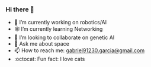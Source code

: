 ### Hi there 👋

- 💬  I’m currently working on robotics/AI
- 🕸️ I’m currently learning Networking
- 👯 I’m looking to collaborate on genetic AI
- 🔭 Ask me about space
- 📫 How to reach me: gabriel91230.garcia@gmail.com
- :octocat: Fun fact: I love cats


